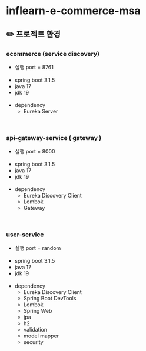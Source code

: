 # inflearn-e-commerce-msa


## ✏️ 프로젝트 환경

### ecommerce (service discovery)
- 실행 port = 8761  <br><br>  
- spring boot 3.1.5  
- java 17  
- jdk 19 <br><br>  
- dependency   
    - Eureka Server  

<br>

### api-gateway-service  ( gateway )
- 실행 port = 8000 <br><br>  
- spring boot 3.1.5  
- java 17  
- jdk 19 <br><br>  
- dependency   
    - Eureka Discovery Client  
    - Lombok
    - Gateway

<br>

### user-service 
- 실행 port = random  <br><br>  
- spring boot 3.1.5  
- java 17  
- jdk 19 <br><br>  
- dependency   
    - Eureka Discovery Client  
    - Spring Boot DevTools  
    - Lombok  
    - Spring Web  
    - jpa 
    - h2 
    - validation
    - model mapper 
    - security

<br>
<br>
